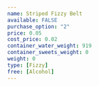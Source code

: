 ```yaml
---
name: Striped Fizzy Belt
available: FALSE
purchase_option: "2"
price: 0.05
cost_price: 0.02
container_water_weight: 919
container_sweets_weight: 0
weight: 0
type: [Fizzy]
free: [Alcohol]
---
```

